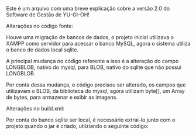 Este é um arquivo com uma breve explicação sobre a versão 2.0 do Software de Gestão de YU-GI-OH!

Alterações no código fonte:

Houve uma migração de bancos de dados, o projeto inicial utilizava o XAMPP como servidor para acessar o banco MySQL,
agora o sistema utiliza o banco de dados local sqlite.

A principal mudança no código referente a isso é a alteração do campo LONGBLOB, nativo do mysql, para BLOB, nativo do sqlite
que não possui LONGBLOB.

Por conta dessa mudança, o código precisou ser alterado, os campos que utilizavam o BLOB, da biblioteca do mysql, agora
utilizam byte[], um Array de bytes, para armazenar e exibir as imagens.

Alterações no build.xml:

Por conta do banco sqlite ser local, é necessário extrai-lo junto com o projeto quando o jar é criado, utilziando o seguinte código:

<copy todir="${store.dir}/diretório/onde/o/seu/banco/está/no/projeto">
        <fileset dir="nome/da/pasta/de/destino"/>
    </copy>


